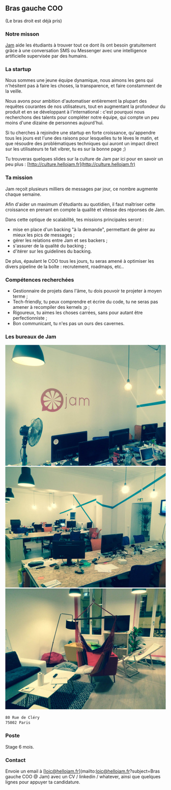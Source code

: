 ## Bras gauche COO

(Le bras droit est déjà pris)

### Notre misson

[Jam](https://hellojam.fr) aide les étudiants à trouver tout ce dont ils ont besoin gratuitement grâce
à une conversation SMS ou Messenger avec une intelligence artificielle
supervisée par des humains.

### La startup

Nous sommes une jeune équipe dynamique, nous
aimons les gens qui n'hésitent pas à faire les choses, la transparence, et faire
constamment de la veille.

Nous avons pour ambition d'automatiser entièrement la plupart des requêtes courantes
de nos utilisateurs, tout en augmentant la profondeur du produit et en
se développant à l'international : c'est pourquoi nous recherchons des talents pour
compléter notre équipe, qui compte un peu moins d'une dizaine de personnes
aujourd'hui.

Si tu cherches à rejoindre une startup en forte croissance, qu'appendre tous les
jours est l'une des raisons pour lesquelles tu te lèves le matin, et que résoudre
des problématiques techniques qui auront un impact direct sur les utilisateurs
te fait vibrer, tu es sur la bonne page ;)

Tu trouveras quelques slides sur la culture de Jam par ici pour en savoir un peu
plus : [http://culture.hellojam.fr](http://culture.hellojam.fr)

### Ta mission

Jam reçoit plusieurs milliers de messages par jour, ce nombre augmente chaque
semaine.

Afin d'aider un maximum d'étudiants au quotidien, il faut maîtriser cette
croissance en prenant en compte la qualité et vitesse des réponses de Jam.

Dans cette optique de scalabilité, tes missions principales seront :

* mise en place d'un backing "à la demande", permettant de gérer au mieux les
  pics de messages ;
* gérer les relations entre Jam et ses backers ;
* s'assurer de la qualité du backing ;
* d'itérer sur les guidelines du backing.

De plus, épaulant le COO tous les jours, tu seras amené à optimiser les divers
pipeline de la boîte : recrutement, roadmaps, etc..

### Compétences recherchées

* Gestionnaire de projets dans l'âme, tu dois pouvoir te projeter à moyen terme ;
* Tech-friendly, tu peux comprendre et écrire du code, tu ne seras pas amener à
  recompiler des kernels ;p ;
* Rigoureux, tu aimes les choses carrées, sans pour autant être perfectionniste ;
* Bon communicant, tu n'es pas un ours des cavernes.

### Les bureaux de Jam

![Wok 1](https://raw.githubusercontent.com/blackbirdco/jobs/master/img/wok1.jpg)
![Wok 2](https://raw.githubusercontent.com/blackbirdco/jobs/master/img/wok2.jpg)
![Wok 3](https://raw.githubusercontent.com/blackbirdco/jobs/master/img/wok3.jpg)

```
80 Rue de Cléry
75002 Paris
```

### Poste

Stage 6 mois.

### Contact

Envoie un email à [loic@hellojam.fr](mailto:loic@hellojam.fr?subject=Bras gauche COO @ Jam) avec un CV /
linkedin / whatever, ainsi que quelques lignes pour appuyer ta candidature.
